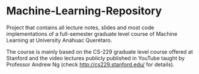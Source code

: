 # Machine-Learning-Repository
 Project that contains all lecture notes, slides and most code implementations of a full-semester graduate level course of Machine Learning at University Anáhuac Querétaro. 
 
 The course is mainly based on the CS-229 graduate level course offered at Stanford and the video lectures publicly published in YouTube taught by Professor Andrew Ng (check http://cs229.stanford.edu/ for details).
